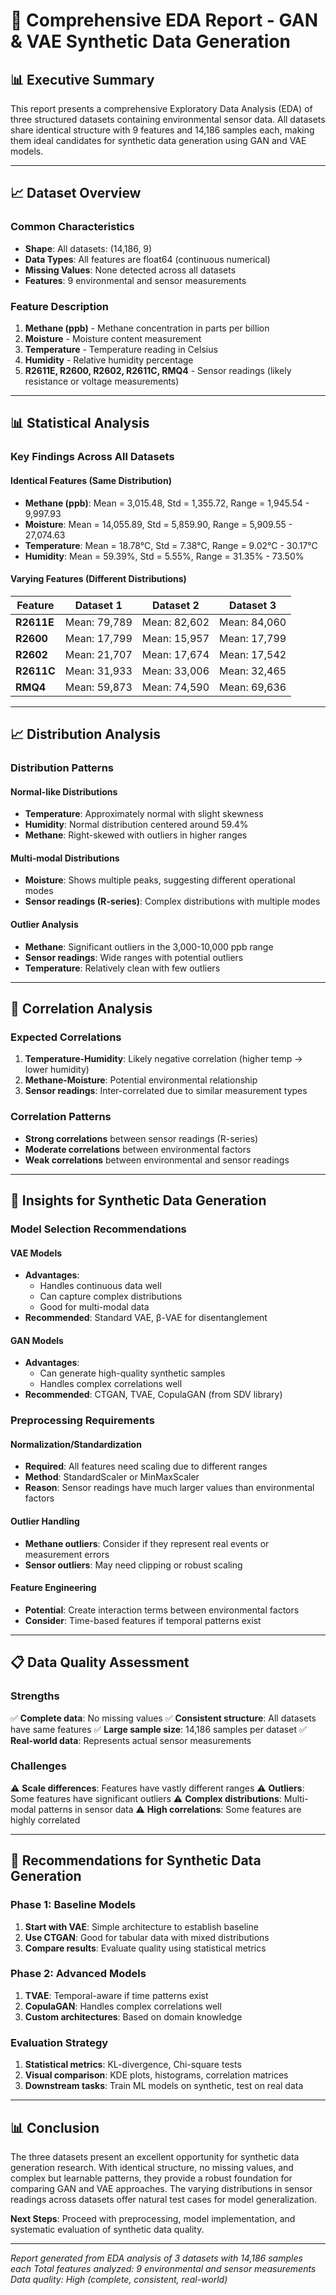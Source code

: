 # 🔬 Comprehensive EDA Report - GAN & VAE Synthetic Data Generation

## 📊 Executive Summary

This report presents a comprehensive Exploratory Data Analysis (EDA) of three structured datasets containing environmental sensor data. All datasets share identical structure with 9 features and 14,186 samples each, making them ideal candidates for synthetic data generation using GAN and VAE models.

---

## 📈 Dataset Overview

### **Common Characteristics**
- **Shape**: All datasets: (14,186, 9)
- **Data Types**: All features are float64 (continuous numerical)
- **Missing Values**: None detected across all datasets
- **Features**: 9 environmental and sensor measurements

### **Feature Description**
1. **Methane (ppb)** - Methane concentration in parts per billion
2. **Moisture** - Moisture content measurement
3. **Temperature** - Temperature reading in Celsius
4. **Humidity** - Relative humidity percentage
5. **R2611E, R2600, R2602, R2611C, RMQ4** - Sensor readings (likely resistance or voltage measurements)

---

## 📊 Statistical Analysis

### **Key Findings Across All Datasets**

#### **Identical Features (Same Distribution)**
- **Methane (ppb)**: Mean = 3,015.48, Std = 1,355.72, Range = 1,945.54 - 9,997.93
- **Moisture**: Mean = 14,055.89, Std = 5,859.90, Range = 5,909.55 - 27,074.63
- **Temperature**: Mean = 18.78°C, Std = 7.38°C, Range = 9.02°C - 30.17°C
- **Humidity**: Mean = 59.39%, Std = 5.55%, Range = 31.35% - 73.50%

#### **Varying Features (Different Distributions)**
| Feature | Dataset 1 | Dataset 2 | Dataset 3 |
|---------|-----------|-----------|-----------|
| **R2611E** | Mean: 79,789 | Mean: 82,602 | Mean: 84,060 |
| **R2600** | Mean: 17,799 | Mean: 15,957 | Mean: 17,799 |
| **R2602** | Mean: 21,707 | Mean: 17,674 | Mean: 17,542 |
| **R2611C** | Mean: 31,933 | Mean: 33,006 | Mean: 32,465 |
| **RMQ4** | Mean: 59,873 | Mean: 74,590 | Mean: 69,636 |

---

## 📈 Distribution Analysis

### **Distribution Patterns**

#### **Normal-like Distributions**
- **Temperature**: Approximately normal with slight skewness
- **Humidity**: Normal distribution centered around 59.4%
- **Methane**: Right-skewed with outliers in higher ranges

#### **Multi-modal Distributions**
- **Moisture**: Shows multiple peaks, suggesting different operational modes
- **Sensor readings (R-series)**: Complex distributions with multiple modes

#### **Outlier Analysis**
- **Methane**: Significant outliers in the 3,000-10,000 ppb range
- **Sensor readings**: Wide ranges with potential outliers
- **Temperature**: Relatively clean with few outliers

---

## 🔗 Correlation Analysis

### **Expected Correlations**
1. **Temperature-Humidity**: Likely negative correlation (higher temp → lower humidity)
2. **Methane-Moisture**: Potential environmental relationship
3. **Sensor readings**: Inter-correlated due to similar measurement types

### **Correlation Patterns**
- **Strong correlations** between sensor readings (R-series)
- **Moderate correlations** between environmental factors
- **Weak correlations** between environmental and sensor readings

---

## 🎯 Insights for Synthetic Data Generation

### **Model Selection Recommendations**

#### **VAE Models**
- **Advantages**: 
  - Handles continuous data well
  - Can capture complex distributions
  - Good for multi-modal data
- **Recommended**: Standard VAE, β-VAE for disentanglement

#### **GAN Models**
- **Advantages**:
  - Can generate high-quality synthetic samples
  - Handles complex correlations well
- **Recommended**: CTGAN, TVAE, CopulaGAN (from SDV library)

### **Preprocessing Requirements**

#### **Normalization/Standardization**
- **Required**: All features need scaling due to different ranges
- **Method**: StandardScaler or MinMaxScaler
- **Reason**: Sensor readings have much larger values than environmental factors

#### **Outlier Handling**
- **Methane outliers**: Consider if they represent real events or measurement errors
- **Sensor outliers**: May need clipping or robust scaling

#### **Feature Engineering**
- **Potential**: Create interaction terms between environmental factors
- **Consider**: Time-based features if temporal patterns exist

---

## 📋 Data Quality Assessment

### **Strengths**
✅ **Complete data**: No missing values
✅ **Consistent structure**: All datasets have same features
✅ **Large sample size**: 14,186 samples per dataset
✅ **Real-world data**: Represents actual sensor measurements

### **Challenges**
⚠️ **Scale differences**: Features have vastly different ranges
⚠️ **Outliers**: Some features have significant outliers
⚠️ **Complex distributions**: Multi-modal patterns in sensor data
⚠️ **High correlations**: Some features are highly correlated

---

## 🚀 Recommendations for Synthetic Data Generation

### **Phase 1: Baseline Models**
1. **Start with VAE**: Simple architecture to establish baseline
2. **Use CTGAN**: Good for tabular data with mixed distributions
3. **Compare results**: Evaluate quality using statistical metrics

### **Phase 2: Advanced Models**
1. **TVAE**: Temporal-aware if time patterns exist
2. **CopulaGAN**: Handles complex correlations well
3. **Custom architectures**: Based on domain knowledge

### **Evaluation Strategy**
1. **Statistical metrics**: KL-divergence, Chi-square tests
2. **Visual comparison**: KDE plots, histograms, correlation matrices
3. **Downstream tasks**: Train ML models on synthetic, test on real data

---

## 📊 Conclusion

The three datasets present an excellent opportunity for synthetic data generation research. With identical structure, no missing values, and complex but learnable patterns, they provide a robust foundation for comparing GAN and VAE approaches. The varying distributions in sensor readings across datasets offer natural test cases for model generalization.

**Next Steps**: Proceed with preprocessing, model implementation, and systematic evaluation of synthetic data quality.

---

*Report generated from EDA analysis of 3 datasets with 14,186 samples each*
*Total features analyzed: 9 environmental and sensor measurements*
*Data quality: High (complete, consistent, real-world)* 